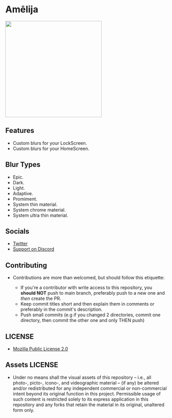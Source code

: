 # Amēlija

<img src="https://i.imgur.com/TA0dWVT.png" width="300">

## Features

* Custom blurs for your LockScreen.
* Custom blurs for your HomeScreen.

## Blur Types

* Epic.
* Dark.
* Light.
* Adaptive.
* Promiment.
* System thin material.
* System chrome material.
* System ultra thin material.

##  Socials

* [Twitter](https://twitter.com/Lukii120)
* [Support on Discord](https://discord.gg/2y5uWhhNJu)

## Contributing

* Contributions are more than welcomed, but should follow this etiquette:

	* If you're a contributor with write access to this repository, you **should NOT** push to main branch, preferably push to a new one and *then* create the PR.
	* Keep commit titles short and then explain them in comments or preferably in the commit's description.
	* Push small commits (e.g if you changed 2 directories, commit one directory, then commit the other one and only THEN push)

## LICENSE

* [Mozilla Public License 2.0](https://www.mozilla.org/en-US/MPL/2.0/)

## Assets LICENSE

* Under no means shall the visual assets of this repository – i.e., all photo-, picto-, icono-, and videographic material – (if any) be altered and/or redistributed for any independent commercial or non-commercial intent beyond its original function in this project. Permissible usage of such content is restricted solely to its express application in this repository and any forks that retain the material in its original, unaltered form only.
